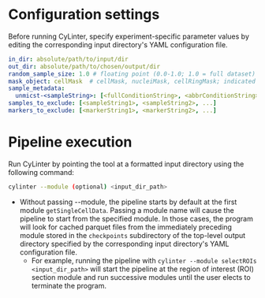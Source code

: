 # Configuration settings

Before running CyLinter, specify experiment-specific parameter values by editing the corresponding input directory's YAML configuration file.

``` yaml
in_dir: absolute/path/to/input/dir
out_dir: absolute/path/to/chosen/output/dir
random_sample_size: 1.0 # floating point (0.0-1.0; 1.0 = full dataset)
mask_object: cellMask  # cellMask, nucleiMask, cellRingMask; indicated by column headers in csv files; determined by mcmicro run parameters.
sample_metadata:
  unmicst-<sampleString>: [<fullConditionString>, <abbrConditionString>, <replicateInteger>]
samples_to_exclude: [<sampleString1>, <sampleString2>, ...]
markers_to_exclude: [<markerString1>, <markerString2>, ...]
```

# Pipeline execution

Run CyLinter by pointing the tool at a formatted input directory using the following command:

``` bash
cylinter --module (optional) <input_dir_path>
```

* Without passing --module, the pipeline starts by default at the first module `getSingleCellData`. Passing a module name will cause the pipeline to start from the specified module. In those cases, the program will look for cached parquet files from the immediately preceding module stored in the `checkpoints` subdirectory of the top-level output directory specified by the corresponding input directory's YAML configuration file.
  * For example, running the pipeline with `cylinter --module selectROIs <input_dir_path>` will start the pipeline at the region of interest (ROI) section module and run successive modules until the user elects to terminate the program.
